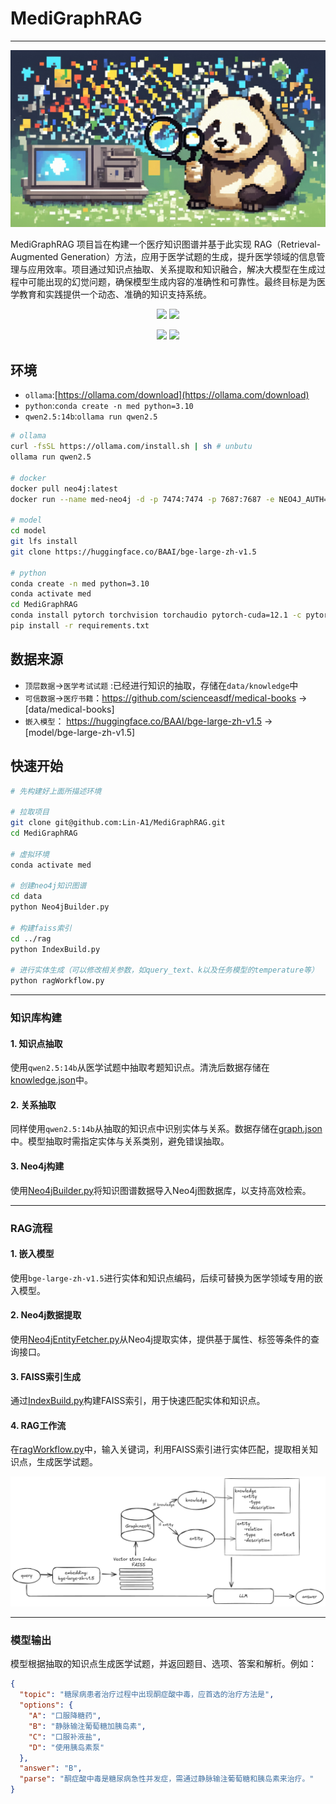  # MediGraphRAG

------
![cover](docx/images/cover.png)

MediGraphRAG 项目旨在构建一个医疗知识图谱并基于此实现 RAG（Retrieval-Augmented Generation）方法，应用于医学试题的生成，提升医学领域的信息管理与应用效率。项目通过知识点抽取、关系提取和知识融合，解决大模型在生成过程中可能出现的幻觉问题，确保模型生成内容的准确性和可靠性。最终目标是为医学教育和实践提供一个动态、准确的知识支持系统。

<div align='center'>
     <p>
        <a href='https://github.com/Lin-A1/MediGraphRAG'><img src='https://img.shields.io/badge/Project-Page-Green'></a>
        <img src='https://img.shields.io/github/stars/Lin-A1/MediGraphRAG?color=green&style=social' />
     </p>
     <p>
        <img src="https://img.shields.io/badge/python-3.10-blue">
        <img src="https://img.shields.io/badge/ollama-available-blue">
    </p>
</div>


## 环境
- `ollama`:[https://ollama.com/download](https://ollama.com/download)
- `python`:`conda create -n med python=3.10`
- `qwen2.5:14b`:`ollama run qwen2.5`

```sh
# ollama
curl -fsSL https://ollama.com/install.sh | sh # unbutu
ollama run qwen2.5

# docker
docker pull neo4j:latest
docker run --name med-neo4j -d -p 7474:7474 -p 7687:7687 -e NEO4J_AUTH=neo4j/test neo4j:latest

# model
cd model
git lfs install
git clone https://huggingface.co/BAAI/bge-large-zh-v1.5

# python
conda create -n med python=3.10
conda activate med
cd MediGraphRAG
conda install pytorch torchvision torchaudio pytorch-cuda=12.1 -c pytorch -c nvidia
pip install -r requirements.txt
```

## 数据来源

- `顶层数据`->`医学考试试题` :已经进行知识的抽取，存储在`data/knowledge`中
- `可信数据`->`医疗书籍`：https://github.com/scienceasdf/medical-books -> [data/medical-books]
- `嵌入模型`： https://huggingface.co/BAAI/bge-large-zh-v1.5 -> [model/bge-large-zh-v1.5]

## 快速开始
```bash
# 先构建好上面所描述环境

# 拉取项目
git clone git@github.com:Lin-A1/MediGraphRAG.git
cd MediGraphRAG

# 虚拟环境
conda activate med

# 创建neo4j知识图谱
cd data
python Neo4jBuilder.py

# 构建faiss索引
cd ../rag
python IndexBuild.py

# 进行实体生成（可以修改相关参数，如query_text、k以及任务模型的temperature等）
python ragWorkflow.py
```


---

### 知识库构建

#### 1. **知识点抽取**
使用`qwen2.5:14b`从医学试题中抽取考题知识点。清洗后数据存储在[knowledge.json](data/knowledge/knowledge.json)中。

#### 2. **关系抽取**
同样使用`qwen2.5:14b`从抽取的知识点中识别实体与关系。数据存储在[graph.json](data/knowledge/graph.json)中。模型抽取时需指定实体与关系类别，避免错误抽取。

#### 3. **Neo4j构建**
使用[Neo4jBuilder.py](process/data/Neo4jBuilder.py)将知识图谱数据导入Neo4j图数据库，以支持高效检索。

---

### RAG流程

#### 1. **嵌入模型**
使用`bge-large-zh-v1.5`进行实体和知识点编码，后续可替换为医学领域专用的嵌入模型。

#### 2. **Neo4j数据提取**
使用[Neo4jEntityFetcher.py](process/rag/Neo4jEntityFetcher.py)从Neo4j提取实体，提供基于属性、标签等条件的查询接口。

#### 3. **FAISS索引生成**
通过[IndexBuild.py](process/rag/IndexBuild.py)构建FAISS索引，用于快速匹配实体和知识点。

#### 4. **RAG工作流**
在[ragWorkflow.py](process/rag/ragWorkflow.py)中，输入关键词，利用FAISS索引进行实体匹配，提取相关知识点，生成医学试题。

![rag.png](docx/images/rag.png)

---

### 模型输出

模型根据抽取的知识点生成医学试题，并返回题目、选项、答案和解析。例如：

```json
{
  "topic": "糖尿病患者治疗过程中出现酮症酸中毒，应首选的治疗方法是",
  "options": {
    "A": "口服降糖药",
    "B": "静脉输注葡萄糖加胰岛素",
    "C": "口服补液盐",
    "D": "使用胰岛素泵"
  },
  "answer": "B",
  "parse": "酮症酸中毒是糖尿病急性并发症，需通过静脉输注葡萄糖和胰岛素来治疗。"
}
```










